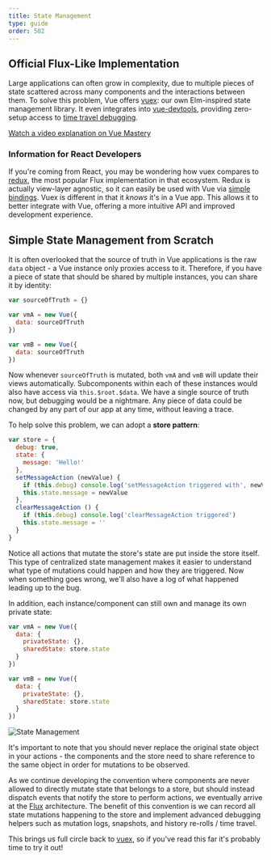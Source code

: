 ```yaml
---
title: State Management
type: guide
order: 502
---
```


## Official Flux-Like Implementation

Large applications can often <span class='definition'>grow in complexity</span>, due to <span class='important'>multiple pieces of state scattered across many components and the interactions between them</span>. To solve this problem, Vue offers [vuex](https://github.com/vuejs/vuex): our own Elm-inspired state management library. It even integrates into [vue-devtools](https://github.com/vuejs/vue-devtools), providing zero-setup access to [time travel debugging](https://raw.githubusercontent.com/vuejs/vue-devtools/master/media/demo.gif).

<div class="vue-mastery"><a href="https://www.vuemastery.com/courses/mastering-vuex/intro-to-vuex/" target="_blank" rel="sponsored noopener" title="Vuex Tutorial">Watch a video explanation on Vue Mastery</a></div>

### Information for React Developers

If you're <span class='definition'>coming from React</span>, you may be wondering how vuex compares to [redux](https://github.com/reactjs/redux), the most popular Flux implementation in that ecosystem. <span class='definition'>Redux</span> is actually view-layer agnostic, so it can easily be used with Vue via [simple bindings](https://classic.yarnpkg.com/en/packages?q=redux%20vue&p=1). <span class='important'>Vuex is different in that it _knows_ it's in a Vue app</span>. This allows it to better integrate with Vue, offering a more intuitive API and improved development experience.

## Simple State Management from Scratch

It is often overlooked that the <span class='definition'>source of truth</span> in Vue applications is the raw `data` object - a <span class='important'>Vue instance only proxies access to it</span>. Therefore, if you have a piece of state that should be shared by multiple instances, you can share it by identity:

``` js
var sourceOfTruth = {}

var vmA = new Vue({
  data: sourceOfTruth
})

var vmB = new Vue({
  data: sourceOfTruth
})
```

Now whenever `sourceOfTruth` is <span class='definition'>mutated</span>, both `vmA` and `vmB` will <span class='definition'>update</span> their views automatically. <span class='definition'>Subcomponents</span> within each of these instances would also have access via `this.$root.$data`. We have a <span class='definition'>single source of truth</span> now, but <span class='definition'>debugging would be a nightmare</span>. Any piece of data could be changed by any part of our app at any time, without leaving a trace.

To help solve this problem, we can adopt a <span class='definition'>**store pattern**</span>:

``` js
var store = {
  debug: true,
  state: {
    message: 'Hello!'
  },
  setMessageAction (newValue) {
    if (this.debug) console.log('setMessageAction triggered with', newValue)
    this.state.message = newValue
  },
  clearMessageAction () {
    if (this.debug) console.log('clearMessageAction triggered')
    this.state.message = ''
  }
}
```

Notice all <span class='definition'>actions</span> that mutate the store's state are put inside the store itself. This type of <span class='definition'>centralized state management</span> makes it easier to understand what type of mutations could happen and how they are triggered. Now when something goes wrong, we'll also have a log of what happened leading up to the bug.

In addition, each instance/component can still own and manage its own <span class='definition'>private state</span>:

``` js
var vmA = new Vue({
  data: {
    privateState: {},
    sharedState: store.state
  }
})

var vmB = new Vue({
  data: {
    privateState: {},
    sharedState: store.state
  }
})
```

![State Management](/images/state.png)

<p class="tip">It's important to note that <span class='important'>you should never replace the original state object</span> in your actions - <span class='important'>the components and the store need to share reference to the same object in order for mutations to be observed</span>.</p>

As we continue developing the convention where components are never allowed to directly mutate state that belongs to a store, but should instead <span class='definition'>dispatch events that notify the store to perform actions</span>, we eventually arrive at the [Flux](https://facebook.github.io/flux/) architecture. The benefit of this convention is we can <span class='important'>record all state mutations happening to the store and implement advanced debugging helpers such as mutation logs, snapshots, and history re-rolls / time travel</span>.

This brings us full circle back to [vuex](https://github.com/vuejs/vuex), so if you've read this far it's probably time to try it out!
